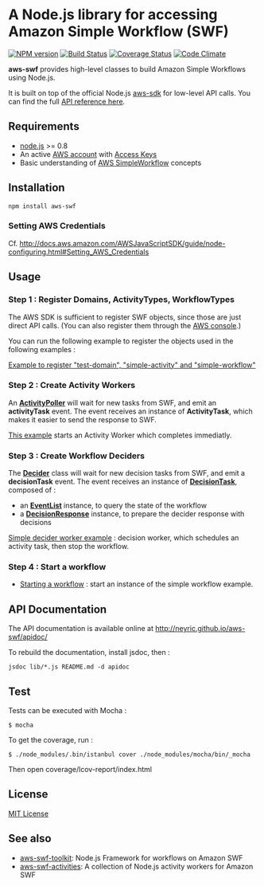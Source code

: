 # A Node.js library for accessing Amazon Simple Workflow (SWF)

[![NPM version](https://badge.fury.io/js/aws-swf.png)](http://badge.fury.io/js/aws-swf)
[![Build Status](https://travis-ci.org/neyric/aws-swf.png?branch=master)](https://travis-ci.org/neyric/aws-swf)
[![Coverage Status](https://coveralls.io/repos/neyric/aws-swf/badge.png?branch=master)](https://coveralls.io/r/neyric/aws-swf?branch=master)
[![Code Climate](https://codeclimate.com/github/neyric/aws-swf.png)](https://codeclimate.com/github/neyric/aws-swf)

**aws-swf** provides high-level classes to build Amazon Simple Workflows using Node.js.

It is built on top of the official Node.js [aws-sdk](http://aws.amazon.com/documentation/sdkfornodejs/) for low-level API calls. You can find the full [API reference here](http://docs.aws.amazon.com/AWSJavaScriptSDK/latest/frames.html).


## Requirements

 * [node.js](http://nodejs.org/) >= 0.8
 * An active [AWS account](http://aws.amazon.com/) with [Access Keys](http://docs.amazonwebservices.com/AWSSecurityCredentials/1.0/AboutAWSCredentials.html#AccessKeys)
 * Basic understanding of [AWS SimpleWorkflow](http://aws.amazon.com/en/documentation/swf/) concepts

## Installation

    npm install aws-swf


### Setting AWS Credentials

Cf. http://docs.aws.amazon.com/AWSJavaScriptSDK/guide/node-configuring.html#Setting_AWS_Credentials


## Usage


### Step 1 : Register Domains, ActivityTypes, WorkflowTypes

The AWS SDK is sufficient to register SWF objects, since those are just direct API calls.
(You can also register them through the [AWS console](https://console.aws.amazon.com/swf/home).)

You can run the following example to register the objects used in the following examples :

[Example to register "test-domain", "simple-activity" and "simple-workflow"](https://github.com/neyric/aws-swf/blob/master/examples/simple-register.js)



### Step 2 : Create Activity Workers

An **[ActivityPoller](http://neyric.github.io/aws-swf/apidoc/ActivityPoller.html)** will wait for new tasks from SWF, and emit an **activityTask** event.
The event receives an instance of **ActivityTask**, which makes it easier to send the response to SWF.

[This example](https://github.com/neyric/aws-swf/blob/master/examples/simple-activity-worker.js) starts an Activity Worker which completes immediatly.



### Step 3 : Create Workflow Deciders

The **[Decider](http://neyric.github.io/aws-swf/apidoc/Decider.html)** class will wait for new decision tasks from SWF, and emit a **decisionTask** event.
The event receives an instance of **[DecisionTask](http://neyric.github.io/aws-swf/apidoc/DecisionTask.html)**, composed of :

 * an **[EventList](http://neyric.github.io/aws-swf/apidoc/EventList.html)** instance, to query the state of the workflow
 * a **[DecisionResponse](http://neyric.github.io/aws-swf/apidoc/DecisionResponse.html)** instance, to prepare the decider response with decisions

[Simple decider worker example](https://github.com/neyric/aws-swf/blob/master/examples/simple-decider-worker.js) : decision worker, which schedules an activity task, then stop the workflow.



### Step 4 : Start a workflow

* [Starting a workflow](https://github.com/neyric/aws-swf/blob/master/examples/simple-start.js) : start an instance of the simple workflow example.




## API Documentation

The API documentation is available online at http://neyric.github.io/aws-swf/apidoc/

To rebuild the documentation, install jsdoc, then :

    jsdoc lib/*.js README.md -d apidoc


## Test

Tests can be executed with Mocha :

    $ mocha

To get the coverage, run :

    $ ./node_modules/.bin/istanbul cover ./node_modules/mocha/bin/_mocha

Then open coverage/lcov-report/index.html

## License

[MIT License](https://raw.github.com/neyric/aws-swf/master/LICENSE.txt)


## See also

* [aws-swf-toolkit](https://github.com/neyric/aws-swf-toolkit): Node.js Framework for workflows on Amazon SWF
* [aws-swf-activities](https://github.com/neyric/aws-swf-activities): A collection of Node.js activity workers for Amazon SWF

